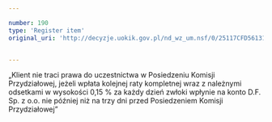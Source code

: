 ```yaml
---

number: 190
type: 'Register item'
original_uri: 'http://decyzje.uokik.gov.pl/nd_wz_um.nsf/0/25117CFD56131071C12572DD0032946A?OpenDocument'


---
```


„Klient nie traci prawa do uczestnictwa w Posiedzeniu Komisji Przydziałowej, jeżeli wpłata kolejnej raty kompletnej wraz z należnymi odsetkami w wysokości 0,15 % za każdy dzień zwłoki wpłynie na konto D.F. Sp. z o.o. nie później niż na trzy dni przed Posiedzeniem Komisji Przydziałowej”
